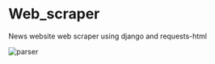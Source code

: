 # Web_scraper
News website web scraper using django and requests-html


![parser](https://user-images.githubusercontent.com/73902199/122672927-81c8c080-d1e7-11eb-9e93-53c3ab379131.jpg)
